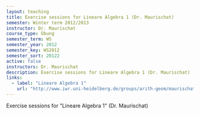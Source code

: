 ```yaml
---
layout: teaching
title: Exercise sessions for Lineare Algebra 1 (Dr. Maurischat)
semester: Winter term 2012/2013
instructor: Dr. Maurischat
course_type: Übung
semester_term: WS
semester_year: 2012
semester_key: WS2012
semester_sort: 20122
active: false
instructors: Dr. Maurischat
description: Exercise sessions for Lineare Algebra 1 (Dr. Maurischat)
links:
  - label: "Lineare Algebra 1"
    url: "http://www.iwr.uni-heidelberg.de/groups/arith-geom/maurischat/la1-ws2012/index.html"
---
```


Exercise sessions for "Lineare Algebra 1" (Dr. Maurischat)

